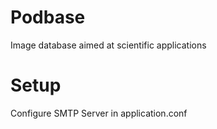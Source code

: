 Podbase
=======

Image database aimed at scientific applications


Setup
=====

Configure SMTP Server in application.conf
